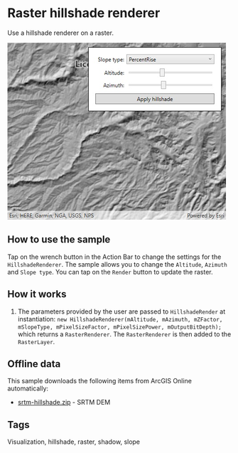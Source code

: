 # Raster hillshade renderer

Use a hillshade renderer on a raster.

![screenshot](RasterHillshade.jpg)

## How to use the sample

Tap on the wrench button in the Action Bar to change the settings for the `HillshadeRenderer`. The sample allows you to change the `Altitude`, `Azimuth` and `Slope type`. You can tap on the `Render` button to update the raster.

## How it works

1. The parameters provided by the user are passed to `HillshadeRender` at instantiation: `new HillshadeRenderer(mAltitude, mAzimuth, mZFactor, mSlopeType, mPixelSizeFactor, mPixelSizePower, mOutputBitDepth);` which returns a `RasterRenderer`. The `RasterRenderer` is then added to the `RasterLayer`.

## Offline data

This sample downloads the following items from ArcGIS Online automatically:

* [srtm-hillshade.zip](https://www.arcgis.com/home/item.html?id=134d60f50e184e8fa56365f44e5ce3fb) - SRTM DEM

## Tags

Visualization, hillshade, raster, shadow, slope
